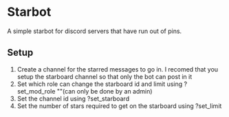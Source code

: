 # Starbot
A simple starbot for discord servers that have run out of pins.

## Setup
1. Create a channel for the starred messages to go in. I recomed that you setup the starboard channel so that only the bot can post in it
2. Set which role can change the starboard id and limit using ?set_mod_role "<str>"(can only be done by an admin)
3. Set the channel id using ?set_starboard <int>
4. Set the number of stars required to get on the starboard using ?set_limit <int>

